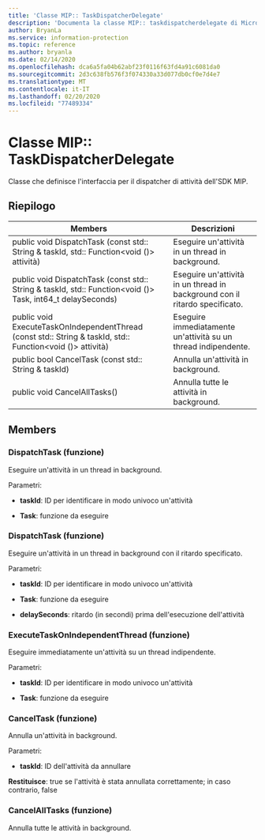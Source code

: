 ```yaml
---
title: 'Classe MIP:: TaskDispatcherDelegate'
description: 'Documenta la classe MIP:: taskdispatcherdelegate di Microsoft Information Protection (MIP) SDK.'
author: BryanLa
ms.service: information-protection
ms.topic: reference
ms.author: bryanla
ms.date: 02/14/2020
ms.openlocfilehash: dca6a5fa04b62abf23f0116f63fd4a91c6081da0
ms.sourcegitcommit: 2d3c638fb576f3f074330a33d077db0cf0e7d4e7
ms.translationtype: MT
ms.contentlocale: it-IT
ms.lasthandoff: 02/20/2020
ms.locfileid: "77489334"
---
```

# <a name="class-miptaskdispatcherdelegate"></a>Classe MIP:: TaskDispatcherDelegate 
Classe che definisce l'interfaccia per il dispatcher di attività dell'SDK MIP.
  
## <a name="summary"></a>Riepilogo
 Members                        | Descrizioni                                
--------------------------------|---------------------------------------------
public void DispatchTask (const std:: String & taskId, std:: Function\<void ()\> attività)  |  Eseguire un'attività in un thread in background.
public void DispatchTask (const std:: String & taskId, std:: Function\<void ()\> Task, int64_t delaySeconds)  |  Eseguire un'attività in un thread in background con il ritardo specificato.
public void ExecuteTaskOnIndependentThread (const std:: String & taskId, std:: Function\<void ()\> attività)  |  Eseguire immediatamente un'attività su un thread indipendente.
public bool CancelTask (const std:: String & taskId)  |  Annulla un'attività in background.
public void CancelAllTasks()  |  Annulla tutte le attività in background.
  
## <a name="members"></a>Members
  
### <a name="dispatchtask-function"></a>DispatchTask (funzione)
Eseguire un'attività in un thread in background.

Parametri:  
* **taskId**: ID per identificare in modo univoco un'attività 


* **Task**: funzione da eseguire


  
### <a name="dispatchtask-function"></a>DispatchTask (funzione)
Eseguire un'attività in un thread in background con il ritardo specificato.

Parametri:  
* **taskId**: ID per identificare in modo univoco un'attività 


* **Task**: funzione da eseguire 


* **delaySeconds**: ritardo (in secondi) prima dell'esecuzione dell'attività


  
### <a name="executetaskonindependentthread-function"></a>ExecuteTaskOnIndependentThread (funzione)
Eseguire immediatamente un'attività su un thread indipendente.

Parametri:  
* **taskId**: ID per identificare in modo univoco un'attività 


* **Task**: funzione da eseguire


  
### <a name="canceltask-function"></a>CancelTask (funzione)
Annulla un'attività in background.

Parametri:  
* **taskId**: ID dell'attività da annullare



  
**Restituisce**: true se l'attività è stata annullata correttamente; in caso contrario, false
  
### <a name="cancelalltasks-function"></a>CancelAllTasks (funzione)
Annulla tutte le attività in background.